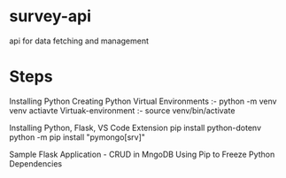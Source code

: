 # survey-api
api for data fetching and management


# Steps

Installing Python
Creating Python Virtual Environments :- python -m venv venv
actiavte Virtuak-environment :- source venv/bin/activate

Installing Python, Flask, VS Code Extension
pip install python-dotenv
python -m pip install "pymongo[srv]"

Sample Flask Application - CRUD in MngoDB
Using Pip to Freeze Python Dependencies


